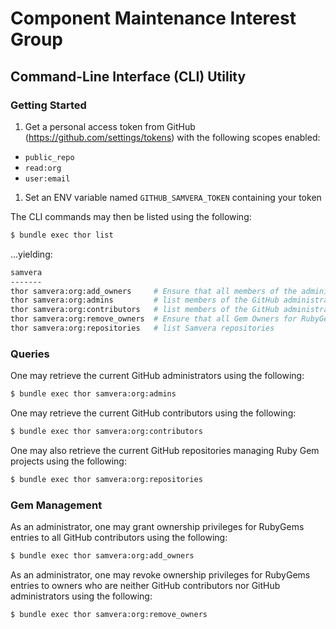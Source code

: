 # Component Maintenance Interest Group
## Command-Line Interface (CLI) Utility

### Getting Started

1. Get a personal access token from GitHub (https://github.com/settings/tokens) with the following scopes enabled:
  * `public_repo`
  * `read:org`
  * `user:email`
1. Set an ENV variable named `GITHUB_SAMVERA_TOKEN` containing your token

The CLI commands may then be listed using the following:

```bash
$ bundle exec thor list
```

...yielding:

```bash
samvera
-------
thor samvera:org:add_owners     # Ensure that all members of the administrator GitHub Team are Gem Owners for RubyGems entries
thor samvera:org:admins         # list members of the GitHub administrative Team
thor samvera:org:contributors   # list members of the GitHub administrative Team
thor samvera:org:remove_owners  # Ensure that all Gem Owners for RubyGems entries which are *not* members of the administrator ...
thor samvera:org:repositories   # list Samvera repositories
```

### Queries

One may retrieve the current GitHub administrators using the following:

```bash
$ bundle exec thor samvera:org:admins
```

One may retrieve the current GitHub contributors using the following:

```bash
$ bundle exec thor samvera:org:contributors
```

One may also retrieve the current GitHub repositories managing Ruby Gem projects using the following:

```bash
$ bundle exec thor samvera:org:repositories
```

### Gem Management

As an administrator, one may grant ownership privileges for RubyGems entries to all GitHub contributors using the following:

```bash
$ bundle exec thor samvera:org:add_owners
```

As an administrator, one may revoke ownership privileges for RubyGems entries to owners who are neither GitHub contributors nor GitHub administrators using the following:

```bash
$ bundle exec thor samvera:org:remove_owners
```

